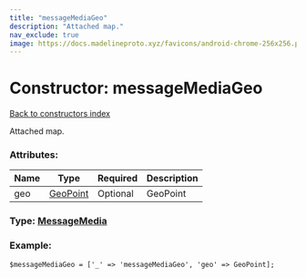 ```yaml
---
title: "messageMediaGeo"
description: "Attached map."
nav_exclude: true
image: https://docs.madelineproto.xyz/favicons/android-chrome-256x256.png
---
```

# Constructor: messageMediaGeo  
[Back to constructors index](/API_docs/constructors/index.html)



Attached map.

### Attributes:

| Name     |    Type       | Required | Description |
|----------|---------------|----------|-------------|
|geo|[GeoPoint](/API_docs/types/GeoPoint.html) | Optional|GeoPoint|



### Type: [MessageMedia](/API_docs/types/MessageMedia.html)


### Example:

```
$messageMediaGeo = ['_' => 'messageMediaGeo', 'geo' => GeoPoint];
```  
